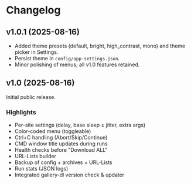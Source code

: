 # Changelog

## v1.0.1 (2025-08-16)
- Added theme presets (default, bright, high_contrast, mono) and theme picker in Settings.
- Persist theme in `config/app-settings.json`.
- Minor polishing of menus; all v1.0 features retained.

## v1.0 (2025-08-16)
Initial public release.

### Highlights
- Per-site settings (delay, base sleep ± jitter, extra args)
- Color-coded menu (toggleable)
- Ctrl+C handling (Abort/Skip/Continue)
- CMD window title updates during runs
- Health checks before "Download ALL"
- URL-Lists builder
- Backup of config + archives + URL-Lists
- Run stats (JSON logs)
- Integrated gallery-dl version check & updater
